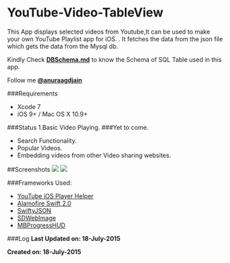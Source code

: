 # YouTube-Video-TableView
This App displays selected videos from Youtube,It can be used to make your own YouTube Playlist app for iOS.
. It fetches the data from the json file which gets the data from the Mysql db. 

Kindly Check [**DBSchema.md**](https://github.com/anuraagdjain/YouTube-Video-TableView/blob/master/DBSchema.md#table-schema) to know the Schema of SQL Table used in this app.

Follow me [**@anuraagdjain**](https://twitter.com/anuraagdjain)

###Requirements
 - Xcode 7
 - iOS 9+ / Mac OS X 10.9+
 
###Status
  1.Basic Video Playing.
###Yet to come.
  - Search Functionality.
  - Popular Videos.
  - Embedding videos from other Video sharing websites.

##Screenshots
<img src = "http://i.imgur.com/FhlW55Ml.png"> </img>
<img src = "http://i.imgur.com/gBubDfwl.png"> </img>

###Frameworks Used:
 - [YouTube iOS Player Helper](https://github.com/youtube/youtube-ios-player-helper)
 - [Alamofire Swift 2.0](https://github.com/Alamofire/Alamofire/tree/swift-2.0)
 - [SwiftyJSON](https://github.com/SwiftyJSON/SwiftyJSON/tree/xcode7)
 - [SDWebImage](https://github.com/rs/SDWebImage)
 - [MBProgressHUD](https://github.com/jdg/MBProgressHUD)
 
###Log
**Last Updated on: 18-July-2015**

**Created on: 18-July-2015**


